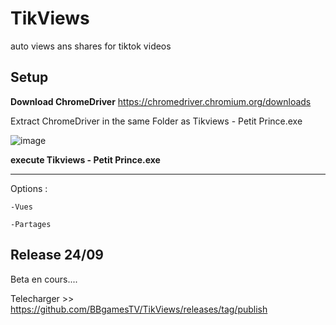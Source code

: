 # TikViews
auto views ans shares for tiktok videos

Setup
------

**Download ChromeDriver**
https://chromedriver.chromium.org/downloads

Extract ChromeDriver in the same Folder as Tikviews - Petit Prince.exe

![image](https://user-images.githubusercontent.com/57633464/192060161-1fe2ecef-71e5-4353-98f9-d87e1c2f53e6.png)

**execute Tikviews - Petit Prince.exe**

----------------------

Options :

    -Vues
  
    -Partages

Release 24/09
---------
Beta en cours....

Telecharger >> 
https://github.com/BBgamesTV/TikViews/releases/tag/publish
